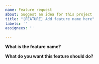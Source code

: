 ```yaml
---
name: Feature request
about: Suggest an idea for this project
title: "[FEATURE] Add feature name here"
labels: ''
assignees: ''

---
```


**What is the feature name?**

<!-- short and simple feature name -->

**What do you want this feature should do?**

<!-- Describe what this feature would specifically do -->
<!-- you can add links, images, references -->
<!-- be concise and straight to the point -->

<!-- More info: https://meta.stackexchange.com/questions/258136/how-do-i-write-a-good-feature-request -->
